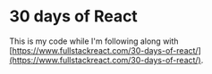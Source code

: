 # 30 days of React

This is my code while I'm following along with [https://www.fullstackreact.com/30-days-of-react/](https://www.fullstackreact.com/30-days-of-react/).